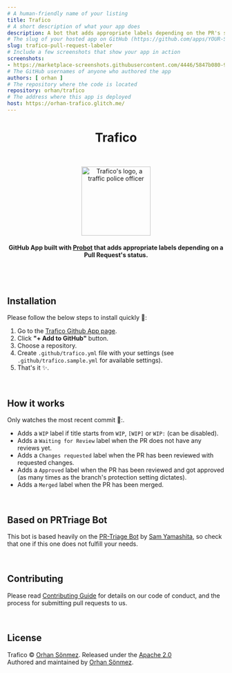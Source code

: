 ```yaml
---
# A human-friendly name of your listing
title: Trafico
# A short description of what your app does
description: A bot that adds appropriate labels depending on the PR's status.
# The slug of your hosted app on GitHub (https://github.com/apps/YOUR-SLUG)
slug: trafico-pull-request-labeler
# Include a few screenshots that show your app in action
screenshots:
- https://marketplace-screenshots.githubusercontent.com/4446/5847b080-9c2f-11e9-8744-e8c290e78382?auto=webp&format=jpeg&width=670&dpr=2
# The GitHub usernames of anyone who authored the app
authors: [ orhan ]
# The repository where the code is located
repository: orhan/trafico
# The address where this app is deployed
host: https://orhan-trafico.glitch.me/
---
```


<h1 align="center">Trafico</h1>

<br/>

<p align="center">
  <img src="/public/assets/trafico.svg" width="160" alt="Trafico's logo, a traffic police officer" />
</p>

<h4 align="center">
  GitHub App built with <a href="https://github.com/probot/probot">Probot</a> that adds appropriate labels depending on a Pull Request's status.
</h4>

<h1> </h1>

<br/>

## Installation

Please follow the below steps to install quickly :rocket::

1. Go to the [Trafico Github App page](https://probot.github.io/apps/trafico/).
2. Click **"+ Add to GitHub"** button.
3. Choose a repository.
4. Create `.github/trafico.yml` file with your settings (see `.github/trafico.sample.yml` for available settings).
5. That's it :sparkles:.

<br/>

## How it works

Only watches the most recent commit :eyes::.

- Adds a `WIP` label if title starts from `WIP`, `[WIP]` or `WIP:` (can be disabled).
- Adds a `Waiting for Review` label when the PR does not have any reviews yet.
- Adds a `Changes requested` label when the PR has been reviewed with requested changes.
- Adds a `Approved` label when the PR has been reviewed and got approved (as many times as the branch's protection setting dictates).
- Adds a `Merged` label when the PR has been merged.

<br/>

## Based on PRTriage Bot

This bot is based heavily on the [PR-Triage Bot](https://probot.github.io/apps/pr-triage/) by [Sam Yamashita](https://twitter.com/sota0805), so check that one if this one does not fulfill your needs.

<br/>

## Contributing

Please read [Contributing Guide](CONTRIBUTING.md) for details on our code of conduct, and the process for submitting pull requests to us.

<br/>

## License

Trafico © [Orhan Sönmez](https://twitter.com/orhnsnmz). Released under the [Apache 2.0](LICENSE)<br/>
Authored and maintained by [Orhan Sönmez](https://github.com/orhan).

